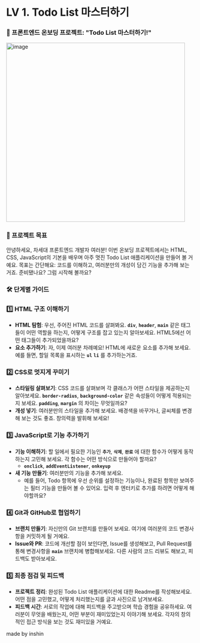 # LV 1. **Todo List 마스터하기**

### **🚀 프론트엔드 온보딩 프로젝트: "Todo List 마스터하기!"**

<img width="477" alt="image" src="https://github.com/42cabi/on-boarding/assets/72684256/47b219c2-c9b6-4579-8c7b-dc21d49ade4a">

### 🎯 프로젝트 목표

안녕하세요, 차세대 프론트엔드 개발자 여러분! 이번 온보딩 프로젝트에서는 HTML, CSS, JavaScript의 기본을 배우며 아주 멋진 Todo List 애플리케이션을 만들어 볼 거예요. 목표는 간단해요: 코드를 이해하고, 여러분만의 개성이 담긴 기능을 추가해 보는 거죠. 준비됐나요? 그럼 시작해 볼까요?

### 🛠️ 단계별 가이드

### **1️⃣ HTML 구조 이해하기**

- **HTML 탐험**: 우선, 주어진 HTML 코드를 살펴봐요. **`div`**, **`header`**, **`main`** 같은 태그들이 어떤 역할을 하는지, 어떻게 구조를 잡고 있는지 알아보세요. HTML5에선 어떤 태그들이 추가되었을까요?
- **요소 추가하기**: 자, 이제 여러분 차례예요! HTML에 새로운 요소를 추가해 보세요. 예를 들면, 할일 목록을 표시하는 **`ul`** **`li`** 를 추가하는거죠.

### **2️⃣ CSS로 멋지게 꾸미기**

- **스타일링 살펴보기**: CSS 코드를 살펴보며 각 클래스가 어떤 스타일을 제공하는지 알아보세요. **`border-radius`**, **`background-color`** 같은 속성들이 어떻게 적용되는지 보세요. **`padding`**, **`margin`** 의 차이는 무엇일까요?
- **개성 넣기**: 여러분만의 스타일을 추가해 보세요. 배경색을 바꾸거나, 글씨체를 변경해 보는 것도 좋죠. 창의력을 발휘해 보세요!

### **3️⃣ JavaScript로 기능 추가하기**

- **기능 이해하기**: 할 일에서 필요한 기능인 **`추가`**, **`삭제`**, **`완료`** 에 대한 함수가 어떻게 동작하는지 고민해 보세요. 각 함수는 어떤 방식으로 만들어야 할까요?
    - **`onclick`**, **`addEventListener`**, **`onkeyup`**
- **새 기능 만들기**: 여러분만의 기능을 추가해 보세요.
    - 예를 들어, Todo 항목에 우선 순위를 설정하는 기능이나, 완료된 항목만 보여주는 필터 기능을 만들어 볼 수 있어요. 입력 후 엔터키로 추가를 하려면 어떻게 해야할까요?

### **4️⃣ Git과 GitHub로 협업하기**

- **브랜치 만들기**: 자신만의 Git 브랜치를 만들어 보세요. 여기에 여러분의 코드 변경사항을 커밋하게 될 거예요.
- **Issue와 PR**: 코드에 개선할 점이 보인다면, Issue를 생성해보고, Pull Request를 통해 변경사항을 **`main`** 브랜치에 병합해보세요. 다른 사람의 코드 리뷰도 해보고, 피드백도 받아보세요.

### **5️⃣ 최종 점검 및 피드백**

- **프로젝트 정리**: 완성된 Todo List 애플리케이션에 대한 Readme를 작성해보세요. 어떤 점을 고민했고, 어떻게 처리했는지를 글과 사진으로 남겨보세요.
- **피드백 시간**: 서로의 작업에 대해 피드백을 주고받으며 학습 경험을 공유하세요. 여러분이 무엇을 배웠는지, 어떤 부분이 재미있었는지 이야기해 보세요. 각자의 창의적인 접근 방식을 보는 것도 재미있을 거예요.

made by inshin
